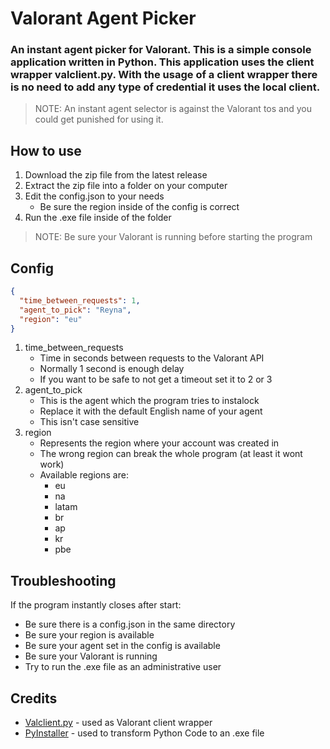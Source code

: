 # Valorant Agent Picker

### An instant agent picker for Valorant. This is a simple console application written in Python. This application uses the client wrapper valclient.py. With the usage of a client wrapper there is no need to add any type of credential it uses the local client.
> NOTE: An instant agent selector is against the Valorant tos and you could get punished for using it.
## How to use
1. Download the zip file from the latest release
2. Extract the zip file into a folder on your computer
3. Edit the config.json to your needs
   * Be sure the region inside of the config is correct
4. Run the .exe file inside of the folder

> NOTE: Be sure your Valorant is running before starting the program

## Config
```json
{
  "time_between_requests": 1,
  "agent_to_pick": "Reyna",
  "region": "eu"
}
```

1. time_between_requests
   * Time in seconds between requests to the Valorant API
   * Normally 1 second is enough delay
   * If you want to be safe to not get a timeout set it to 2 or 3
2. agent_to_pick
   * This is the agent which the program tries to instalock
   * Replace it with the default English name of your agent
   * This isn't case sensitive
3. region
   * Represents the region where your account was created in
   * The wrong region can break the whole program (at least it wont work)
   * Available regions are:
     * eu
     * na
     * latam
     * br
     * ap
     * kr
     * pbe
## Troubleshooting
If the program instantly closes after start:
* Be sure there is a config.json in the same directory 
* Be sure your region is available
* Be sure your agent set in the config is available
* Be sure your Valorant is running
* Try to run the .exe file as an administrative user
## Credits
* [Valclient.py](https://github.com/colinhartigan/valclient.py) - used as Valorant client wrapper
* [PyInstaller](https://pyinstaller.org/en/stable/) - used to transform Python Code to an .exe file